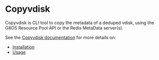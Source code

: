 # Copyvdisk

Copyvdisk is CLI tool to copy the metadata of a deduped vdisk,
using the G8OS Resource Pool API or the Redis MetaData server(s).

See the [Copyvdisk documentation](/docs/copyvdisk/copyvdisk.md) for more details on:
- [Installation](/docs/copyvdisk/installation.md)
- [Usage](/docs/copyvdisk/usage.md)
